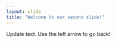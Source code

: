 ```yaml
---
layout: slide
title: "Welcome to our second slide!"
---
```

Update text.
Use the left arrow to go back!
